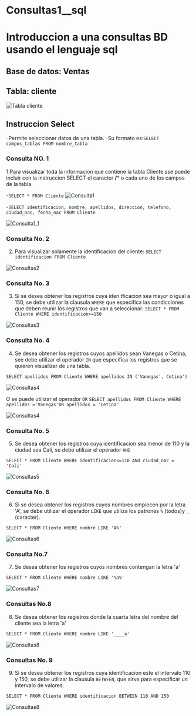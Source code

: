 # Consultas1__sql
# Introduccion a una consultas BD usando el lenguaje sql

## Base de datos: Ventas
## Tabla: cliente

![Tabla cliente](tabla_cliente.png)

## Instruccion Select
-Permite seleccionar datos de una tabla.
-Su formato es:`SELECT campos_tablas FROM nombre_tabla`

### Consulta NO. 1
1.Para visualizar toda la informacion que contiene la tabla Cliente sse puede incluir con la instruccion SELECT el caracter **/*** o cada uno de los campos de la tabla.

-`SELECT * FROM Cliente`
![Consulta1](consulta_1.png)

-`SELECT identificacion, nombre, apellidos, direccion, telefono, ciudad_nac, fecha_nac FROM Cliente`

![Consulta1_1](consulta_2.png)

### Consulta No. 2

2. Para visualizar solamente la identificacion del cliente: `SELECT identificacion FROM Cliente`

![Consultas2](Consultas_3.png)

### Consulta No. 3

3. Si se desea obtener los registros cuya iden tficacion sea mayor o igual a 150, se debe utilizar la clausula `WHERE` que especifica las condicciones que deben reunir los registros que van a seleccionar: `SELECT * FROM Cliente WHERE identificacion>=150`

![Consultas3](Consultas_4.png)


### Consulta No. 4

4. Se desea obtener los registros cuyos apellidos sean Vanegas o Cetina, see debe utilizar el operador `IN` que especifica los registros que se quieren visualizar de una tabla.

`SELECT apellidos FROM Cliente WHERE apellidos IN ('Vanegas', Cetina')`

![Consultas4](consultas_5.png)

O se puede utilizar el operador `OR`
`SELECT apellidos FROM Cliente WHERE apellidos ='Vanegas'OR apellidos = 'Cetina'`

![Consultas4](Consultas_6.png)

### Consulta No. 5

5. Se desea obtener los registros cuya identificacion sea menor de 110 y la ciudad sea  Cali, se debe utilizar el operador `AND`

`SELECT * FROM Cliente WHERE identificacion<=110 AND ciudad_nac = 'Cali'`

![Consultas5](consultas_7.png)

### Consulta No. 6

6. Si se desea obtener los registros cuyos nombres empiecen por la letra 'A', se debe utilizar el operador `LIKE` que utiliza los patrones `%` (todos)y `_` (caracter).

`SELECT * FROM Cliente WHERE nombre LIKE 'A%'`

![Consultas6](consulta_8.png)

### Consulta No.7

7. Se desea obtener los registros cuyos nombres contengan la letra 'a'

`SELECT * FROM Cliente WHERE nombre LIKE '%a%'`


![Consultas7](consultas_9.png)

### Consultas No.8

8. Se desea obtener los registros donde la cuarta letra del nombre del cliente sea la letra 'a'

`SELECT * FROM Cliente WHERE nombre LIKE '____a'`

![Consultas8](Consultas_10.png)

### Consultas No. 9

9. Si se desea obtener los registros cuya identificacion este el intervalo 110 y 150, se debe utilizar la clausula `BETWEEN`, que sirve para especificar un intervalo de valores. 

`SELECT * FROM Cliente WHERE identificacion BETWEEN 110 AND 150`

![Consultas8](consultas_11.png)

